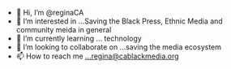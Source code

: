 - 👋 Hi, I’m @reginaCA
- 👀 I’m interested in ...Saving the Black Press, Ethnic Media and community meida in general 
- 🌱 I’m currently learning ... technology 
- 💞️ I’m looking to collaborate on ...saving the media ecosystem 
- 📫 How to reach me ...regina@cablackmedia.org

<!---
reginaCA/reginaCA is a ✨ special ✨ repository because its `README.md` (this file) appears on your GitHub profile.
You can click the Preview link to take a look at your changes.
--->
